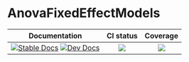 # AnovaFixedEffectModels

|Documentation|CI status|Coverage|
|:-----------:|:-------:|:------:|
|[![Stable Docs][docs-stable-img]][docs-stable-url] [![Dev Docs][docs-dev-img]][docs-dev-url]| [![][ci-img]][ci-url]| [![][codecov-img]][codecov-url]|

[docs-dev-img]: https://img.shields.io/badge/docs-dev-blue.svg
[docs-dev-url]: https://yufongpeng.github.io/AnovaBase.jl/dev/FixedEffectModels
[docs-stable-img]: https://img.shields.io/badge/docs-stable-blue.svg
[docs-stable-url]: https://yufongpeng.github.io/AnovaBase.jl/stable/FixedEffectModels
[ci-img]: https://github.com/yufongpeng/AnovaFixedEffectModels.jl/workflows/CI/badge.svg
[ci-url]: https://github.com/yufongpeng/AnovaFixedEffectModels.jl/actions?query=workflow%3ACI
[codecov-img]: https://codecov.io/gh/yufongpeng/AnovaFixedEffectModels.jl/branch/main/graph/badge.svg?token=3xv5ElhLkS
[codecov-url]: https://codecov.io/gh/yufongpeng/AnovaFixedEffectModels.jl